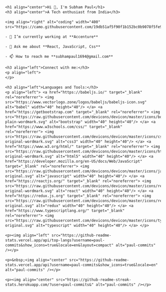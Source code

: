 	<h1 align="center">Hi 👋, I'm Subham Paul</h1>
	<h3 align="center">A Tech enthusiast from India</h3>

	<img align="right" alt="coding" width="400" src="https://camo.githubusercontent.com/19db51af5f90f1b152bc0b9078f5fe97053955be5074f03f17019c70345bdcdb/68747470733a2f2f6d69726f2e6d656469756d2e636f6d2f6d61782f313336302f302a37513379765349765f7430696f4a2d5a2e676966"

	- 🔭 I’m currently working at **Accenture**

	- 💬 Ask me about **React, JavaScript, Css**

	- 📫 How to reach me **subhampaul1694@gmail.com**

	<h3 align="left">Connect with me:</h3>
	<p align="left">
	</p>

	<h3 align="left">Languages and Tools:</h3>
	<p align="left"> <a href="https://babeljs.io/" target="_blank" rel="noreferrer"> <img src="https://www.vectorlogo.zone/logos/babeljs/babeljs-icon.svg" alt="babel" width="40" height="40"/> </a> <a href="https://getbootstrap.com" target="_blank" rel="noreferrer"> <img src="https://raw.githubusercontent.com/devicons/devicon/master/icons/bootstrap/bootstrap-plain-wordmark.svg" alt="bootstrap" width="40" height="40"/> </a> <a href="https://www.w3schools.com/css/" target="_blank" rel="noreferrer"> <img src="https://raw.githubusercontent.com/devicons/devicon/master/icons/css3/css3-original-wordmark.svg" alt="css3" width="40" height="40"/> </a> <a href="https://www.w3.org/html/" target="_blank" rel="noreferrer"> <img src="https://raw.githubusercontent.com/devicons/devicon/master/icons/html5/html5-original-wordmark.svg" alt="html5" width="40" height="40"/> </a> <a href="https://developer.mozilla.org/en-US/docs/Web/JavaScript" target="_blank" rel="noreferrer"> <img src="https://raw.githubusercontent.com/devicons/devicon/master/icons/javascript/javascript-original.svg" alt="javascript" width="40" height="40"/> </a> <a href="https://reactjs.org/" target="_blank" rel="noreferrer"> <img src="https://raw.githubusercontent.com/devicons/devicon/master/icons/react/react-original-wordmark.svg" alt="react" width="40" height="40"/> </a> <a href="https://redux.js.org" target="_blank" rel="noreferrer"> <img src="https://raw.githubusercontent.com/devicons/devicon/master/icons/redux/redux-original.svg" alt="redux" width="40" height="40"/> </a> <a href="https://www.typescriptlang.org/" target="_blank" rel="noreferrer"> <img src="https://raw.githubusercontent.com/devicons/devicon/master/icons/typescript/typescript-original.svg" alt="typescript" width="40" height="40"/> </a> </p>

	<p><img align="left" src="https://github-readme-stats.vercel.app/api/top-langs?username=paul-commits&show_icons=true&locale=en&layout=compact" alt="paul-commits" /></p>

	<p>&nbsp;<img align="center" src="https://github-readme-stats.vercel.app/api?username=paul-commits&show_icons=true&locale=en" alt="paul-commits" /></p>

	<p><img align="center" src="https://github-readme-streak-stats.herokuapp.com/?user=paul-commits&" alt="paul-commits" /></p>
